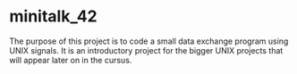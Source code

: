# minitalk_42

The purpose of this project is to code a small data exchange program using UNIX signals. It is an introductory project for the bigger UNIX projects that will appear later on in the cursus.
